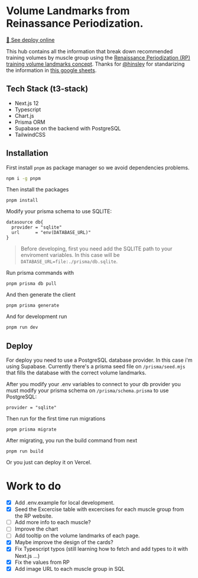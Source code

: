 # Volume Landmarks from Reinassance Periodization.

[🔗 See deploy online](volume-landmarks-rp-rals.vercel.app)

This hub contains all the information that break down recommended training volumes by muscle group using the [Renaissance Periodization (RP) training volume landmarks concept](https://www.youtube.com/playlist?list=PL1rSl6Pd49ImuKAUkyy37ziG1tB4v8Q77). Thanks for [@hinsley](https://github.com/hinsley) for standarizing the information in [this google sheets](https://docs.google.com/spreadsheets/d/1APqdi1zb1IXX1PxQEZRFgxYkOMAnxZBi6v003Qrp4z8/edit?usp=sharing).

## Tech Stack (t3-stack)

- Next.js 12
- Typescript
- Chart.js
- Prisma ORM
- Supabase on the backend with PostgreSQL
- TailwindCSS

## Installation

First install `pnpm` as package manager so we avoid dependencies problems.

```bash
npm i -g pnpm
```

Then install the packages

```
pnpm install
```

Modify your prisma schema to use SQLITE:

```prisma
datasource db{
  provider = "sqlite"
  url      = "env(DATABASE_URL)"
}
```

> Before developing, first you need add the SQLITE path to your enviroment variables. In this case will be `DATABASE_URL=file:./prisma/db.sqlite`.

Run prisma commands with

```
pnpm prisma db pull
```

And then generate the client

```
pnpm prisma generate
```

And for development run

```bash
pnpm run dev
```

## Deploy

For deploy you need to use a PostgreSQL database provider. In this case i'm using Supabase. Currently there's a prisma seed file on `/prisma/seed.mjs` that fills the database with the correct volume landmarks.

After you modify your .env variables to connect to your db provider you must modify your prisma schema on `/prisma/schema.prisma` to use PostgreSQL:

```prisma
provider = "sqlite"
```

Then run for the first time run migrations

```
pnpm prisma migrate
```

After migrating, you run the build command from next

```
pnpm run build
```

Or you just can deploy it on Vercel.

# Work to do

- [x] Add .env.example for local development.
- [x] Seed the Excercise table with excercises for each muscle group from the RP website.
- [ ] Add more info to each muscle?
- [ ] Improve the chart
- [ ] Add tooltip on the volume landmarks of each page.
- [x] Maybe improve the design of the cards?
- [x] Fix Typescript typos (still learning how to fetch and add types to it with Next.js ...)
- [x] Fix the values from RP
- [x] Add image URL to each muscle group in SQL
